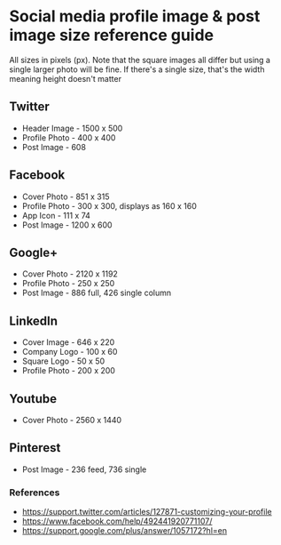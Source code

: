 Social media profile image & post image size reference guide
==========================

All sizes in pixels (px).
Note that the square images all differ but using a single larger photo will be fine.
If there's a single size, that's the width meaning height doesn't matter


## Twitter
- Header Image - 1500 x 500
- Profile Photo - 400 x 400
- Post Image - 608

## Facebook
- Cover Photo - 851 x 315
- Profile Photo - 300 x 300, displays as 160 x 160
- App Icon - 111 x 74
- Post Image - 1200 x 600

## Google+
- Cover Photo - 2120 x 1192
- Profile Photo - 250 x 250
- Post Image - 886 full, 426 single column

## LinkedIn
- Cover Image - 646 x 220
- Company Logo - 100 x 60
- Square Logo - 50 x 50
- Profile Photo - 200 x 200

## Youtube
- Cover Photo - 2560 x 1440

## Pinterest
- Post Image - 236 feed, 736 single



### References
- https://support.twitter.com/articles/127871-customizing-your-profile
- https://www.facebook.com/help/492441920771107/
- https://support.google.com/plus/answer/1057172?hl=en